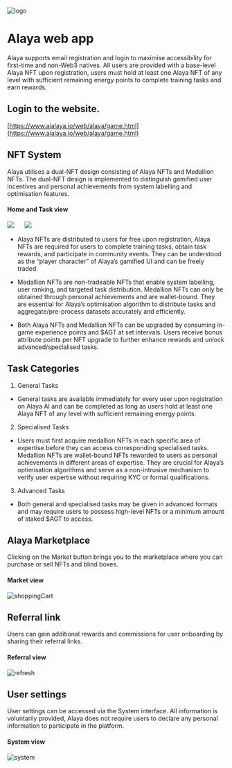 ![logo](docs/img/logo.png)

# Alaya web app

Alaya supports email registration and login to maximise accessibility for first-time and non-Web3 natives. All users are provided with a base-level Alaya NFT upon registration, users must hold at least one Alaya NFT of any level with sufficient remaining energy points to complete training tasks and earn rewards.


## Login to the website.

[https://www.aialaya.io/web/alaya/game.html](https://www.aialaya.io/web/alaya/game.html)


## NFT System

Alaya utilises a dual-NFT design consisting of Alaya NFTs and Medallion NFTs. The dual-NFT design is implemented to distinguish gamified user incentives and personal achievements from system labelling and optimisation features.

#### Home and Task view
<div>
<img src="docs/img/home.png"><span>&nbsp;&nbsp;&nbsp;&nbsp;&nbsp;&nbsp;</span><img src="docs/img/task.png">
</div>

-  Alaya NFTs are distributed to users for free upon registration, Alaya NFTs are required for users to complete training tasks, obtain task rewards, and participate in community events. They can be understood as the “player character” of Alaya’s gamified UI and can be freely traded.

- Medallion NFTs are non-tradeable NFTs that enable system labelling, user ranking, and targeted task distribution. Medallion NFTs can only be obtained through personal achievements and are wallet-bound. They are essential for Alaya’s optimisation algorithm to distribute tasks and aggregate/pre-process datasets accurately and efficiently.

- Both Alaya NFTs and Medallion NFTs can be upgraded by consuming in-game experience points and $AGT at set intervals. Users receive bonus attribute points per NFT upgrade to further enhance rewards and unlock advanced/specialised tasks.

## Task Categories

1. General Tasks
-  General tasks are available immediately for every user upon registration on Alaya AI and can be completed as long as users hold at least one Alaya NFT of any level with sufficient remaining energy points.
2. Specialised Tasks
-  Users must first acquire medallion NFTs in each specific area of expertise before they can access corresponding specialised tasks. Medallion NFTs are wallet-bound NFTs rewarded to users as personal achievements in different areas of expertise. They are crucial for Alaya’s optimisation algorithms and serve as a non-intrusive mechanism to verify user expertise without requiring KYC or formal qualifications.

3. Advanced Tasks
-  Both general and specialised tasks may be given in advanced formats and may require users to possess high-level NFTs or a minimum amount of staked $AGT to access.

## Alaya Marketplace

Clicking on the Market button brings you to the marketplace where you can purchase or sell NFTs and blind boxes.

#### Market view
![shoppingCart](docs/img/shoppingCart.png)

## Referral link
Users can gain additional rewards and commissions for user onboarding by sharing their referral links.

#### Referral view
![refresh](docs/img/refresh.png)

## User settings

User settings can be accessed via the System interface. All information is voluntarily provided, Alaya does not require users to declare any personal information to participate in the platform.

#### System view

![system](docs/img/system.png)